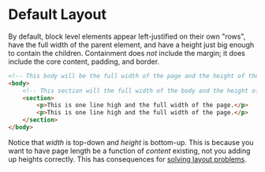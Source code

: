 # Default Layout
By default, block level elements appear left-justified on their own "rows", have the full width of the parent element, and have a height just big enough to contain the children.
Containment does _not_ include the margin; it does include the core content, padding, and border.

```html
<!-- This body will be the full width of the page and the height of the section. -->
<body>
    <!-- This section will the full width of the body and the height of two lines. -->
    <section>
        <p>This is one line high and the full width of the page.</p>
        <p>This is one line high and the full width of the page.</p>
    </section>
</body>
```

Notice that _width_ is top-down and _height_ is bottom-up.
This is because you want to have page length be a function of _content_ existing, not you adding up heights correctly.
This has consequences for [solving layout problems](layoutproblemsolving.md).
